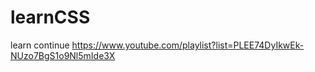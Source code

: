 # learnCSS
learn continue 
https://www.youtube.com/playlist?list=PLEE74DyIkwEk-NUzo7BgS1o9Nl5mIde3X

